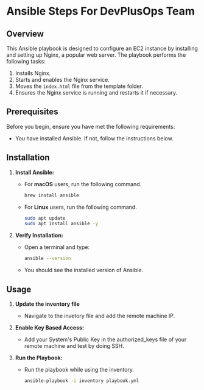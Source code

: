 # Ansible Steps For DevPlusOps Team

## Overview

This Ansible playbook is designed to configure an EC2 instance by installing and setting up Nginx, a popular web server. The playbook performs the following tasks:

1. Installs Nginx.
2. Starts and enables the Nginx service.
3. Moves the `index.html` file from the template folder.
4. Ensures the Nginx service is running and restarts it if necessary.

## Prerequisites

Before you begin, ensure you have met the following requirements:

- You have installed Ansible. If not, follow the instructions below.

## Installation

1. **Install Ansible:**

   - For **macOS** users, run the following command.
     ```sh
     brew install ansible
     ```
   - For **Linux** users, run the following command.
     ```sh
     sudo apt update
     sudo apt install ansible -y
     ```

2. **Verify Installation:**

   - Open a terminal and type:
     ```sh
     ansible --version
     ```
   - You should see the installed version of Ansible.

## Usage

1. **Update the inventory file**

   - Navigate to the invetory file and add the remote machine IP.

2. **Enable Key Based Access:**

   - Add your System's Public Key in the authorized_keys file of your remote machine and test by doing SSH.

3. **Run the Playbook:**

   - Run the playbook while using the inventory.
     ```sh
     ansible-playbook -i inventory playbook.yml
     ```
